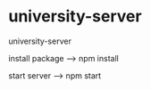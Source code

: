 # university-server
university-server


install package
--> npm install

start server
--> npm start
